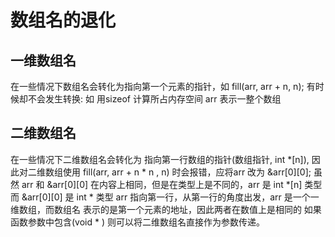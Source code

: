 # 数组名的退化

## 一维数组名
在一些情况下数组名会转化为指向第一个元素的指针，如 fill(arr, arr + n, n);
有时候却不会发生转换: 如 用sizeof 计算所占内存空间 arr 表示一整个数组

## 二维数组名
在一些情况下二维数组名会转化为 指向第一行数组的指针(数组指针, int *[n]), 因此对二维数组使用 fill(arr, arr + n * n , n) 时会报错，应将arr 改为 &arr[0][0];
虽然 arr 和 &arr[0][0] 在内容上相同，但是在类型上是不同的，arr 是 int *[n] 类型 而 &arr[0][0] 是 int * 类型
arr 指向第一行，从第一行的角度出发，arr 是一个一维数组，而数组名 表示的是第一个元素的地址，因此两者在数值上是相同的
如果函数参数中包含(void * ) 则可以将二维数组名直接作为参数传递。
